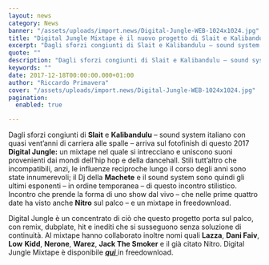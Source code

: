 ```yaml
---
layout: news
category: News
banner: "/assets/uploads/import.news/Digital-Jungle-WEB-1024x1024.jpg"
title: "Digital Jungle Mixtape è il nuovo progetto di Slait e Kalibandulu"
excerpt: "Dagli sforzi congiunti di Slait e Kalibandulu – sound system italiano con quasi vent’anni di carriera alle spalle – arriva sul fotofinish di questo 2017 Digital Jungle: un mixtape nel quale si intrecciano e uniscono suoni provenienti dai mondi dell’hip hop e della dancehall. Stili tutt’altro che incompatibili, anzi, le influenze reciproche lungo il corso degli anni sono [&hellip"
quote: ""
description: "Dagli sforzi congiunti di Slait e Kalibandulu – sound system italiano con quasi vent’anni di carriera alle spalle – arriva sul fotofinish di questo 2017 Digital Jungle: un mixtape nel quale si intrecciano e uniscono suoni provenienti dai mondi dell’hip hop e della dancehall. Stili tutt’altro che incompatibili, anzi, le influenze reciproche lungo il corso degli anni sono [&hellip"
keywords: ""
date: 2017-12-18T00:00:00.000+01:00
author: "Riccardo Primavera"
cover: "/assets/uploads/import.news/Digital-Jungle-WEB-1024x1024.jpg"
pagination:
  enabled: true

---
```


Dagli sforzi congiunti di **Slait** e **Kalibandulu** – sound system italiano con quasi vent’anni di carriera alle spalle – arriva sul fotofinish di questo 2017 **Digital Jungle:** un mixtape nel quale si intrecciano e uniscono suoni provenienti dai mondi dell’hip hop e della dancehall. Stili tutt’altro che incompatibili, anzi, le influenze reciproche lungo il corso degli anni sono state innumerevoli; il Dj della **Machete** e il sound system sono quindi gli ultimi esponenti – in ordine temporanea – di questo incontro stilistico. Incontro che prende la forma di uno show dal vivo – che nelle prime quattro date ha visto anche **Nitro** sul palco – e un mixtape in freedownload.

Digital Jungle è un concentrato di ciò che questo progetto porta sul palco, con remix, dubplate, hit e inediti che si susseguono senza soluzione di continuità. Al mixtape hanno collaborato inoltre nomi quali **Lazza**, **Dani Faiv**, **Low** **Kidd**, **Nerone**, **Warez**, **Jack The Smoker** e il già citato Nitro. Digital Jungle Mixtape è disponibile [_**qui**_ ](https://bit.ly/2ATyHi2)in freedownload.